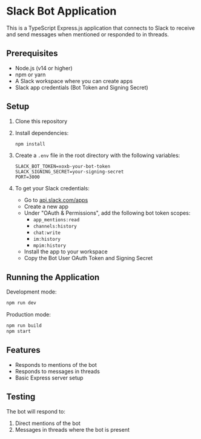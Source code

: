 # Slack Bot Application

This is a TypeScript Express.js application that connects to Slack to receive and send messages when mentioned or responded to in threads.

## Prerequisites

- Node.js (v14 or higher)
- npm or yarn
- A Slack workspace where you can create apps
- Slack app credentials (Bot Token and Signing Secret)

## Setup

1. Clone this repository
2. Install dependencies:
   ```bash
   npm install
   ```

3. Create a `.env` file in the root directory with the following variables:
   ```
   SLACK_BOT_TOKEN=xoxb-your-bot-token
   SLACK_SIGNING_SECRET=your-signing-secret
   PORT=3000
   ```

4. To get your Slack credentials:
   - Go to [api.slack.com/apps](https://api.slack.com/apps)
   - Create a new app
   - Under "OAuth & Permissions", add the following bot token scopes:
     - `app_mentions:read`
     - `channels:history`
     - `chat:write`
     - `im:history`
     - `mpim:history`
   - Install the app to your workspace
   - Copy the Bot User OAuth Token and Signing Secret

## Running the Application

Development mode:
```bash
npm run dev
```

Production mode:
```bash
npm run build
npm start
```

## Features

- Responds to mentions of the bot
- Responds to messages in threads
- Basic Express server setup

## Testing

The bot will respond to:
1. Direct mentions of the bot
2. Messages in threads where the bot is present 
